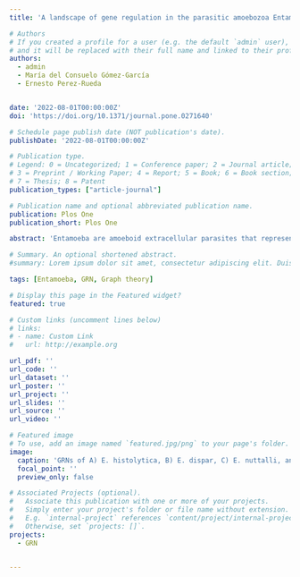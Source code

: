 ```yaml
---
title: 'A landscape of gene regulation in the parasitic amoebozoa Entamoeba spp'

# Authors
# If you created a profile for a user (e.g. the default `admin` user), write the username (folder name) here
# and it will be replaced with their full name and linked to their profile.
authors:
  - admin
  - María del Consuelo Gómez-García
  - Ernesto Perez-Rueda


date: '2022-08-01T00:00:00Z'
doi: 'https://doi.org/10.1371/journal.pone.0271640'

# Schedule page publish date (NOT publication's date).
publishDate: '2022-08-01T00:00:00Z'

# Publication type.
# Legend: 0 = Uncategorized; 1 = Conference paper; 2 = Journal article;
# 3 = Preprint / Working Paper; 4 = Report; 5 = Book; 6 = Book section;
# 7 = Thesis; 8 = Patent
publication_types: ["article-journal"]

# Publication name and optional abbreviated publication name.
publication: Plos One
publication_short: Plos One

abstract: 'Entamoeba are amoeboid extracellular parasites that represent an important group of organisms for which the regulatory networks must be examined to better understand how genes and functional processes are interrelated. In this work, we inferred the gene regulatory networks (GRNs) in four Entamoeba species, E. histolytica, E. dispar, E. nuttalli, and E. invadens, and the GRN topological properties and the corresponding biological functions were evaluated. From these analyses, we determined that transcription factors (TFs) of E. histolytica, E. dispar, and E. nuttalli are associated mainly with the LIM family, while the TFs in E. invadens are associated with the RRM_1 family. In addition, we identified that EHI_044890 regulates 121 genes in E. histolytica, EDI_297980 regulates 284 genes in E. dispar, ENU1_120230 regulates 195 genes in E. nuttalli, and EIN_249270 regulates 257 genes in E. invadens. Finally, we identified that three types of processes, Macromolecule metabolic process, Cellular macromolecule metabolic process, and Cellular nitrogen compound metabolic process, are the main biological processes for each network. The results described in this work can be used as a basis for the study of gene regulation in these organisms.'

# Summary. An optional shortened abstract.
#summary: Lorem ipsum dolor sit amet, consectetur adipiscing elit. Duis posuere tellus ac convallis placerat. Proin tincidunt magna sed ex sollicitudin condimentum.

tags: [Entamoeba, GRN, Graph theory]

# Display this page in the Featured widget?
featured: true

# Custom links (uncomment lines below)
# links:
# - name: Custom Link
#   url: http://example.org

url_pdf: ''
url_code: ''
url_dataset: ''
url_poster: ''
url_project: ''
url_slides: ''
url_source: ''
url_video: ''

# Featured image
# To use, add an image named `featured.jpg/png` to your page's folder.
image:
  caption: 'GRNs of A) E. histolytica, B) E. dispar, C) E. nuttalli, and D) E. invadens.'
  focal_point: ''
  preview_only: false

# Associated Projects (optional).
#   Associate this publication with one or more of your projects.
#   Simply enter your project's folder or file name without extension.
#   E.g. `internal-project` references `content/project/internal-project/index.md`.
#   Otherwise, set `projects: []`.
projects:
  - GRN


---
```


